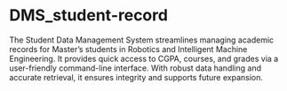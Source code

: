 # DMS_student-record
The Student Data Management System streamlines managing academic records for Master’s students in Robotics and Intelligent Machine Engineering. It provides quick access to CGPA, courses, and grades via a user-friendly command-line interface. With robust data handling and accurate retrieval, it ensures integrity and supports future expansion.
